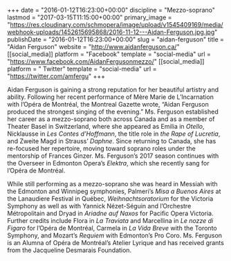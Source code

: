 +++
date = "2016-01-12T16:23:00+00:00"
discipline = "Mezzo-soprano"
lastmod = "2017-03-15T11:15:00+00:00"
primary_image = "https://res.cloudinary.com/schmopera/image/upload/v1545409169/media/webhook-uploads/1452615695868/2016-11-12---Aidan-Ferguson.jpg.jpg"
publishDate = "2016-01-12T16:23:00+00:00"
slug = "aidan-ferguson"
title = "Aidan Ferguson"
website = "http://www.aidanferguson.ca/"
[[social_media]]
platform = "Facebook"
template = "social-media"
url = "https://www.facebook.com/AidanFergusonmezzo/"
[[social_media]]
platform = " Twitter"
template = "social-media"
url = "https://twitter.com/amfergu"
+++

Aidan Ferguson is gaining a strong reputation for her beautiful artistry and ability. Following her recent performance of Mère Marie de L’Incarnation with l’Opéra de Montréal, the Montreal Gazette wrote, “Aidan Ferguson produced the strongest singing of the evening.” Ms. Ferguson established her career as a mezzo-soprano both across Canada and as a member of Theater Basel in Switzerland, where she appeared as Emilia in *Otello*, Nicklausse in *Les Contes d’Hoffmann*, the title role in *the Rape of Lucretia*, and Zweite Magd in Strauss’ *Daphne*. Since returning to Canada, she has re-focused her repertoire, moving toward soprano roles under the mentorship of Frances Ginzer. Ms. Ferguson’s 2017 season continues with the Overseer in Edmonton Opera’s *Elektra*, which she recently sang for l’Opéra de Montréal.

While still performing as a mezzo-soprano she was heard in Messiah with the Edmonton and Winnipeg symphonies, Palmeri’s *Misa a Buenos Aires* at the Lanaudiere Festival in Québec, *Weihnachtsoratorium* for the Victoria Symphony as well as with Yannick Nézet-Séguin and l’Orchestre Métropolitain and Dryad in *Ariadne auf Naxos* for Pacific Opera Victoria. Further credits include Flora in *La Traviata* and Marcellina in *Le nozze di Figaro* for l’Opéra de Montréal, Carmela in *La Vida Breve* with the Toronto Symphony, and Mozart’s *Requiem* with Edmonton’s Pro Coro. Ms. Ferguson is an Alumna of Opéra de Montréal’s Atelier Lyrique and has received grants from the Jacqueline Desmarais Foundation.
